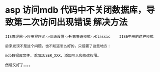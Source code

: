 # asp 访问mdb 代码中不关闭数据库，导致第二次访问出现错误 解决方法

```text
IIS管理器->应用程序池->高级设置->托管管道模式->Classic    IIS6中用的这种模式

后来发现不是这个问题，也不知道怎么好的，只设置了这些地方：

mdb数据库文件，添加IUSER_XXX，添加写入和修改权限。

然后又好了。。。。
```